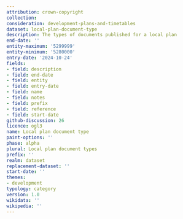 ```yaml
---
attribution: crown-copyright
collection:
consideration: development-plans-and-timetables
dataset: local-plan-document-type
description: The types of documents published for a local plan
end-date: ''
entity-maximum: '5299999'
entity-minimum: '5280000'
entry-date: '2024-10-24'
fields:
- field: description
- field: end-date
- field: entity
- field: entry-date
- field: name
- field: notes
- field: prefix
- field: reference
- field: start-date
github-discussion: 26
licence: ogl3
name: Local plan document type
paint-options: ''
phase: alpha
plural: Local plan document types
prefix: ''
realm: dataset
replacement-dataset: ''
start-date: ''
themes:
- development
typology: category
version: 1.0
wikidata: ''
wikipedia: ''
---
```

